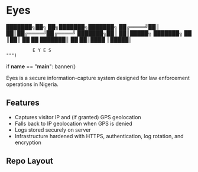 # Eyes

███████╗██╗   ██╗███████╗███████╗
██╔════╝██║   ██║██╔════╝██╔════╝
███████╗██║   ██║█████╗  ███████╗
██        ║██║   ██           ██
███████║   ██    ██║████ ║█████║

              E Y E S
    """)

if __name__ == "__main__":
    banner()

Eyes is a secure information-capture system designed for law enforcement operations in Nigeria.

## Features
- Captures visitor IP and (if granted) GPS geolocation
- Falls back to IP geolocation when GPS is denied
- Logs stored securely on server
- Infrastructure hardened with HTTPS, authentication, log rotation, and encryption

## Repo Layout
